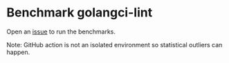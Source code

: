 # Benchmark golangci-lint

Open an [issue](https://github.com/ldez/golangci-lint-bench/issues/new/choose) to run the benchmarks.

Note: GitHub action is not an isolated environment so statistical outliers can happen.
